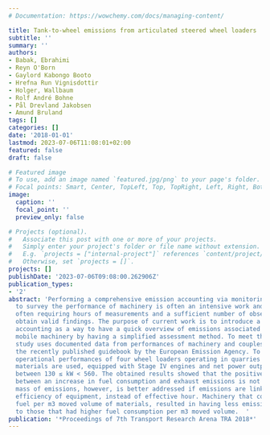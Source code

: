 ```yaml
---
# Documentation: https://wowchemy.com/docs/managing-content/

title: Tank-to-wheel emissions from articulated steered wheel loaders
subtitle: ''
summary: ''
authors:
- Babak, Ebrahimi
- Reyn O'Born
- Gaylord Kabongo Booto
- Hrefna Run Vignisdottir
- Holger, Wallbaum
- Rolf André Bohne
- Pål Drevland Jakobsen
- Amund Bruland
tags: []
categories: []
date: '2018-01-01'
lastmod: 2023-07-06T11:08:01+02:00
featured: false
draft: false

# Featured image
# To use, add an image named `featured.jpg/png` to your page's folder.
# Focal points: Smart, Center, TopLeft, Top, TopRight, Left, Right, BottomLeft, Bottom, BottomRight.
image:
  caption: ''
  focal_point: ''
  preview_only: false

# Projects (optional).
#   Associate this post with one or more of your projects.
#   Simply enter your project's folder or file name without extension.
#   E.g. `projects = ["internal-project"]` references `content/project/deep-learning/index.md`.
#   Otherwise, set `projects = []`.
projects: []
publishDate: '2023-07-06T09:08:00.262906Z'
publication_types:
- '2'
abstract: 'Performing a comprehensive emission accounting via monitoring equipment
  to survey the performance of machinery is often an intensive work and costly. This
  often requiring hours of measurements and a sufficient number of observations to
  obtain valid findings. The purpose of current work is to introduce a screening emission
  accounting as a way to have a quick overview of emissions associated with non-road
  mobile machinery by having a simplified assessment method. To meet this aim, this
  study uses documented data from performances of machinery and couples them with
  the recently published guidebook by the European Emission Agency. To map the results,
  operational performances of four wheel loaders operating in quarries to move stone
  materials are used, equipped with Stage IV engines and net power output in a range
  between 130 ≤ kW < 560. The obtained results showed that the positive correlation
  between an increase in fuel consumption and exhaust emissions is not changed. The
  mass of emissions, however, is better addressed if emissions are linked with the
  efficiency of equipment, instead of effective hour. Machinery that consumed less
  fuel per m3 moved volume of materials, resulted in having less emissions compared
  to those that had higher fuel consumption per m3 moved volume.  '
publication: '*Proceedings of 7th Transport Research Arena TRA 2018*'
---
```

